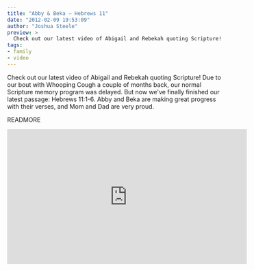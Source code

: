```yaml
---
title: "Abby & Beka – Hebrews 11"
date: "2012-02-09 19:53:09"
author: "Joshua Steele"
preview: >
  Check out our latest video of Abigail and Rebekah quoting Scripture! Due to our bout with Whooping Cough a couple of months back, our normal Scripture memory program was delayed. But now we've finally finished our latest passage: Hebrews 11:1-6. Abby and Beka are making great progress with their verses, and Mom and Dad are very proud.
tags:
- family
- video
---
```


Check out our latest video of Abigail and Rebekah quoting Scripture! Due to our bout with Whooping Cough a couple of months back, our normal Scripture memory program was delayed. But now we've finally finished our latest passage: Hebrews 11:1-6. Abby and Beka are making great progress with their verses, and Mom and Dad are very proud.

READMORE

<iframe width="560" height="315" src="https://www.youtube.com/embed/UFzM_Ze0ehU" frameborder="0" allowfullscreen></iframe>
